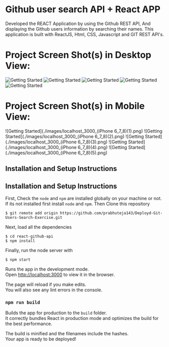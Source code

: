 # Github user search API + React APP

Developed the REACT Application by using the Github REST API, And displaying the Github users information by searching their names.
This application is built with ReactJS, Html, CSS, Javascript and GIT REST API's.

# Project Screen Shot(s) in Desktop View:

![Getting Started](./images/Screenshot1.jpg)
![Getting Started](./images/Screenshot2.jpg)
![Getting Started](./images/Screenshot3.jpg)
![Getting Started](./images/Screenshot4.jpg)
![Getting Started](./images/Screenshot5-noUserFound.jpg)

# Project Screen Shot(s) in Mobile View:

![Getting Started](./images/localhost_3000_(iPhone 6_7_8)(1).png)
![Getting Started](./images/localhost_3000_(iPhone 6_7_8)(2).png)
![Getting Started](./images/localhost_3000_(iPhone 6_7_8)(3).png)
![Getting Started](./images/localhost_3000_(iPhone 6_7_8)(4).png)
![Getting Started](./images/localhost_3000_(iPhone 6_7_8)(5).png)

## Installation and Setup Instructions

## Installation and Setup Instructions

First, Check the `node` and `npm` are installed globally on your machine or not. If its not installed first install `node` and `npm`. Then 
Clone this repository

```
$ git remote add origin https://github.com/prabhuteja143/Deployd-Git-Users-Search-Exercise.git
```

Next, load all the dependencies  

```
$ cd react-github-api
$ npm install
``` 
Finally, run the node server with

```
$ npm start
```

Runs the app in the development mode.\
Open [http://localhost:3000](http://localhost:3000) to view it in the browser.

The page will reload if you make edits.\
You will also see any lint errors in the console.

### `npm run build`

Builds the app for production to the `build` folder.\
It correctly bundles React in production mode and optimizes the build for the best performance.

The build is minified and the filenames include the hashes.\
Your app is ready to be deployed!
